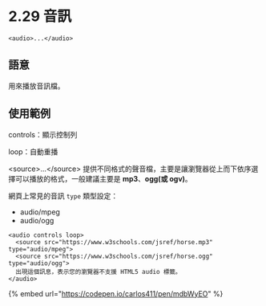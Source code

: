 # 2.29 音訊

`<audio>...</audio>`

## 語意

用來播放音訊檔。

## 使用範例

controls：顯示控制列

loop：自動重播

&lt;source&gt;...&lt;/source&gt; 提供不同格式的聲音檔，主要是讓瀏覽器從上而下依序選擇可以播放的格式，一般建議主要是 **mp3**、**ogg\(或 ogv\)**。

網頁上常見的音訊 `type` 類型設定：

* audio/mpeg
* audio/ogg

```markup
<audio controls loop>
  <source src="https://www.w3schools.com/jsref/horse.mp3" type="audio/mpeg">
  <source src="https://www.w3schools.com/jsref/horse.ogg" type="audio/ogg">
  出現這個訊息，表示您的瀏覽器不支援 HTML5 audio 標籤。
</audio>
```

{% embed url="https://codepen.io/carlos411/pen/mdbWyEO" %}



